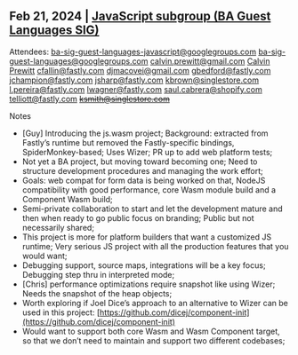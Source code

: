 ## Feb 21, 2024 | [JavaScript subgroup (BA Guest Languages SIG)](https://www.google.com/calendar/event?eid=NmQ0NzY0cW9hYXFsc3FiaW41YjBxOGpyc21fMjAyNDAyMjFUMTgwMDAwWiBjYWx2aW5AamFmbGFicy5jb20)

Attendees: [ba-sig-guest-languages-javascript@googlegroups.com](mailto:ba-sig-guest-languages-javascript@googlegroups.com) [ba-sig-guest-languages@googlegroups.com](mailto:ba-sig-guest-languages@googlegroups.com) [calvin.prewitt@gmail.com](mailto:calvin.prewitt@gmail.com) [Calvin Prewitt](mailto:calvin@jaflabs.com) [cfallin@fastly.com](mailto:cfallin@fastly.com) [djmacovei@gmail.com](mailto:djmacovei@gmail.com) [gbedford@fastly.com](mailto:gbedford@fastly.com) [jchampion@fastly.com](mailto:jchampion@fastly.com) [jsharp@fastly.com](mailto:jsharp@fastly.com) [kbrown@singlestore.com](mailto:kbrown@singlestore.com) [l.pereira@fastly.com](mailto:l.pereira@fastly.com) [lwagner@fastly.com](mailto:lwagner@fastly.com) [saul.cabrera@shopify.com](mailto:saul.cabrera@shopify.com) [telliott@fastly.com](mailto:telliott@fastly.com) ~~[ksmith@singlestore.com](mailto:ksmith@singlestore.com)~~

Notes

* \[Guy\] Introducing the js.wasm project; Background: extracted from Fastly’s runtime but removed the Fastly-specific bindings, SpiderMonkey-based; Uses Wizer; PR up to add web platform tests;  
* Not yet a BA project, but moving toward becoming one; Need to structure development procedures and managing the work effort;  
* Goals: web compat for form data is being worked on that, NodeJS compatibility with good performance, core Wasm module build and a Component Wasm build;  
* Semi-private collaboration to start and let the development mature and then when ready to go public focus on branding; Public but not necessarily shared;  
* This project is more for platform builders that want a customized JS runtime; Very serious JS project with all the production features that you would want;  
* Debugging support, source maps, integrations will be a key focus; Debugging step thru in interpreted mode;  
* \[Chris\] performance optimizations require snapshot like using Wizer; Needs the snapshot of the heap objects;  
* Worth exploring if Joel Dice’s approach to an alternative to Wizer can be used in this project: [https://github.com/dicej/component-init](https://github.com/dicej/component-init)  
* Would want to support both core Wasm and Wasm Component target, so that we don’t need to maintain and support two different codebases;
